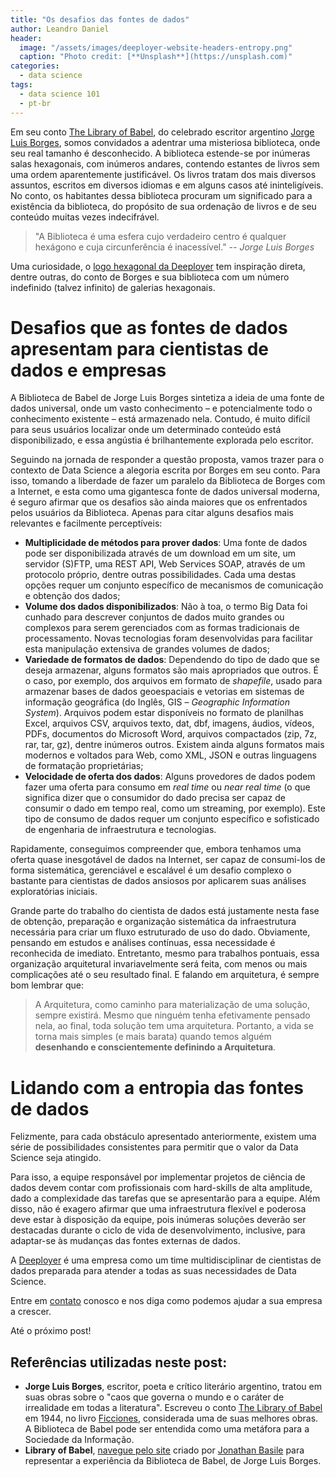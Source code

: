```yaml
---
title: "Os desafios das fontes de dados"
author: Leandro Daniel
header:
  image: "/assets/images/deeployer-website-headers-entropy.png"
  caption: "Photo credit: [**Unsplash**](https://unsplash.com)"
categories:
  - data science
tags: 
  - data science 101
  - pt-br
---
```


Em seu conto [The Library of Babel](https://en.wikipedia.org/wiki/The_Library_of_Babel), do celebrado escritor argentino [Jorge Luis Borges](https://en.wikipedia.org/wiki/Jorge_Luis_Borges), somos convidados a adentrar uma misteriosa biblioteca, onde seu real tamanho é desconhecido. A biblioteca estende-se por inúmeras salas hexagonais, com inúmeros andares, contendo estantes de livros sem uma ordem aparentemente justificável. Os livros tratam dos mais diversos assuntos, escritos em diversos idiomas e em alguns casos até ininteligíveis. No conto, os habitantes dessa biblioteca procuram um significado para a existência da biblioteca, do propósito de sua ordenação de livros e de seu conteúdo muitas vezes indecifrável.

> "A Biblioteca é uma esfera cujo verdadeiro centro é qualquer hexágono e cuja circunferência é inacessível." _-- Jorge Luis Borges_

Uma curiosidade, o [logo hexagonal da Deeployer](https://deeployer.com.br/assets/images/Deeployer-Logo-Hexagon-Avatar.png) tem inspiração direta, dentre outras, do conto de Borges e sua biblioteca com um número indefinido (talvez infinito) de galerias hexagonais.

# Desafios que as fontes de dados apresentam para cientistas de dados e empresas

A Biblioteca de Babel de Jorge Luis Borges sintetiza a ideia de uma fonte de dados universal, onde um vasto conhecimento – e potencialmente todo o conhecimento existente – está armazenado nela. Contudo, é muito difícil para seus usuários localizar onde um determinado conteúdo está disponibilizado, e essa angústia é brilhantemente explorada pelo escritor.

Seguindo na jornada de responder a questão proposta, vamos trazer para o contexto de Data Science a alegoria escrita por Borges em seu conto. Para isso, tomando a liberdade de fazer um paralelo da Biblioteca de Borges com a Internet, e esta como uma gigantesca fonte de dados universal moderna, é seguro afirmar que os desafios são ainda maiores que os enfrentados pelos usuários da Biblioteca. 
Apenas para citar alguns desafios mais relevantes e facilmente perceptíveis:

- **Multiplicidade de métodos para prover dados**: Uma fonte de dados pode ser disponibilizada através de um download em um site, um servidor (S)FTP, uma REST API, Web Services SOAP, através de um protocolo próprio, dentre outras possibilidades. Cada uma destas opções requer um conjunto específico de mecanismos de comunicação e obtenção dos dados;
- **Volume dos dados disponibilizados**: Não à toa, o termo Big Data foi cunhado para descrever conjuntos de dados muito grandes ou complexos para serem gerenciados com as formas tradicionais de processamento. Novas tecnologias foram desenvolvidas para facilitar esta manipulação extensiva de grandes volumes de dados;
- **Variedade de formatos de dados**: Dependendo do tipo de dado que se deseja armazenar, alguns formatos são mais apropriados que outros. É o caso, por exemplo, dos arquivos em formato de _shapefile_, usado para armazenar bases de dados geoespaciais e vetorias em sistemas de informação geográfica (do Inglês, GIS – _Geographic Information System_). Arquivos podem estar disponíveis no formato de planilhas Excel, arquivos CSV, arquivos texto, dat, dbf, imagens, áudios, vídeos, PDFs, documentos do Microsoft Word, arquivos compactados (zip, 7z, rar, tar, gz), dentre inúmeros outros. Existem ainda alguns formatos mais modernos e voltados para Web, como XML, JSON e outras linguagens de formatação proprietárias;
- **Velocidade de oferta dos dados**: Alguns provedores de dados podem fazer uma oferta para consumo em _real time_ ou _near real time_ (o que significa dizer que o consumidor do dado precisa ser capaz de consumir o dado em tempo real, como um streaming, por exemplo). Este tipo de consumo de dados requer um conjunto específico e sofisticado de engenharia de infraestrutura e tecnologias.

Rapidamente, conseguimos compreender que, embora tenhamos uma oferta quase inesgotável de dados na Internet, ser capaz de consumi-los de forma sistemática, gerenciável e escalável é um desafio complexo o bastante para cientistas de dados ansiosos por aplicarem suas análises exploratórias iniciais. 

Grande parte do trabalho do cientista de dados está justamente nesta fase de obtenção, preparação e organização sistemática da infraestrutura necessária para criar um fluxo estruturado de uso do dado. Obviamente, pensando em estudos e análises contínuas, essa necessidade é reconhecida de imediato. Entretanto, mesmo para trabalhos pontuais, essa organização arquitetural invariavelmente será feita, com menos ou mais complicações até o seu resultado final. E falando em arquitetura, é sempre bom lembrar que:

> A Arquitetura, como caminho para materialização de uma solução, sempre existirá. Mesmo que ninguém tenha efetivamente pensado nela, ao final, toda solução tem uma arquitetura. Portanto, a vida se torna mais simples (e mais barata) quando temos alguém **desenhando e conscientemente definindo a Arquitetura**.

# Lidando com a entropia das fontes de dados 

Felizmente, para cada obstáculo apresentado anteriormente, existem uma série de possibilidades consistentes para permitir que o valor da Data Science seja atingido. 

Para isso, a equipe responsável por implementar projetos de ciência de dados devem contar com profissionais com hard-skills de alta amplitude, dado a complexidade das tarefas que se apresentarão para a equipe. Além disso, não é exagero afirmar que uma infraestrutura flexível e poderosa deve estar à disposição da equipe, pois inúmeras soluções deverão ser destacadas durante o ciclo de vida de desenvolvimento, inclusive, para adaptar-se às mudanças das fontes externas de dados.

A [Deeployer](mailto:contato@deeployer.com) é uma empresa como um time multidisciplinar de cientistas de dados preparada para atender a todas as suas necessidades de Data Science. 

Entre em [contato](https://deeployer.com/contact/) conosco e nos diga como podemos ajudar a sua empresa a crescer.

Até o próximo post!

## Referências utilizadas neste post:
- **Jorge Luis Borges**, escritor, poeta e crítico literário argentino, tratou em suas obras sobre o "caos que governa o mundo e o caráter de irrealidade em todas a literatura". Escreveu o conto [The Library of Babel](https://en.wikipedia.org/wiki/The_Library_of_Babel) em 1944, no livro [Ficciones](https://pt.wikipedia.org/wiki/Ficciones), considerada uma de suas melhores obras. A Biblioteca de Babel pode ser entendida como uma metáfora para a Sociedade da Informação.
- **Library of Babel**, [navegue pelo site](https://libraryofbabel.info/) criado por [Jonathan Basile](https://libraryofbabel.info/About.html) para representar a experiência da Biblioteca de Babel, de Jorge Luis Borges.

